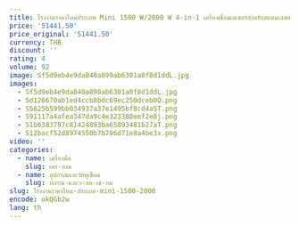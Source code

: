 ```yaml
---
title: โรงงานราคาใหม่ประเภท Mini 1500 W/2000 W 4-in-1 เครื่องเชื่อมเลเซอร์สําหรับสแตนเลสอลูมิเนียมเชื่อมโลหะ
price: '51441.50'
price_original: '51441.50'
currency: THB
discount: ''
rating: 4
volume: 92
image: Sf5d9eb4e9da840a899ab6301a0f8d1ddL.jpg
images:
  - Sf5d9eb4e9da840a899ab6301a0f8d1ddL.jpg
  - Sd126670ab1ed4ccb8bdc69ec250dceb0Q.png
  - S5625b599bb034937a37e1495bf8cd4a5T.png
  - S91117a4afea347da9c4e323388eef2e8j.png
  - S1b6383797c81424893ba65893481b27aT.png
  - S12bacf52d8974550b7b786d71e8a4be3x.png
video: ''
categories:
  - name: เครื่องมือ
    slug: เคร-องม
  - name: อุปกรณ์และวัสดุเชื่อม
    slug: ปกรณ-และว-สด-เช-อม
slug: โรงงานราคาใหม-ประเภท-mini-1500-2000
encode: okQGb2w
lang: th
---
```

  